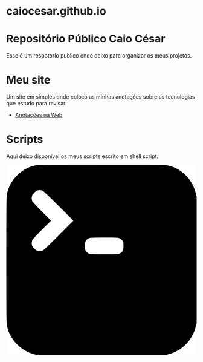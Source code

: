 # caiocesar.github.io

# Repositório Público Caio César

Esse é um respotorio publico onde deixo para organizar os meus projetos.

# Meu site

Um site em simples onde coloco as minhas anotações sobre as tecnologias que estudo para revisar.
 - [Anotações na Web](https://caio-cesar-nojosa.github.io/Anotacao_na_web/)

# Scripts
Aqui deixo disponível os meus scripts escrito em shell script.

![logoBash](imagens/logo_bash.png)
